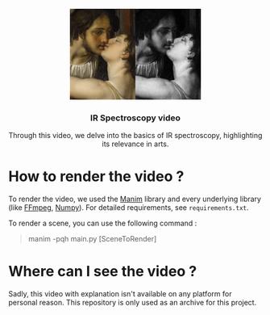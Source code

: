 <br />
<div align="center">
    <a href="https://github.com/alexandremnd/IR">
        <img src="img.png" alt="Logo" width="260" height="180">
    </a>
    <h3 align="center">IR Spectroscopy video</h3>
    <p align="center">
    Through this video, we delve into the basics of IR spectroscopy, highlighting its relevance in arts.
    </p>
</div>

# How to render the video ?

To render the video, we used the [Manim](https://www.manim.community/) library and every underlying library
(like [FFmpeg](https://www.ffmpeg.org/), [Numpy](https://www.numpy.org/)). For detailed requirements, see ``requirements.txt``.

To render a scene, you can use the following command :
> manim -pqh main.py [SceneToRender]

# Where can I see the video ?

Sadly, this video with explanation isn't available on any platform for personal reason. This repository is only used as an archive for this project.
